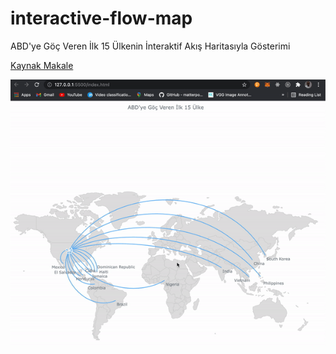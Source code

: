 # interactive-flow-map

ABD'ye Göç Veren İlk 15 Ülkenin İnteraktif Akış Haritasıyla Gösterimi

[Kaynak Makale](https://dev.to/andreykh1985/how-to-build-an-interactive-flow-map-in-javascript-mja)

![](./flow-map.gif)
